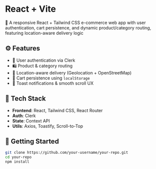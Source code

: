 # React + Vite
🛒 A responsive React + Tailwind CSS e-commerce web app with user authentication, cart persistence, and dynamic product/category routing, featuring location-aware delivery logic


## ⚙️ Features

- 🔐 User authentication via Clerk
- 🛍️ Product & category routing
- 📍 Location-aware delivery (Geolocation + OpenStreetMap)
- 🛒 Cart persistence using `localStorage`
- 🍞 Toast notifications & smooth scroll UX

## 🧰 Tech Stack

- **Frontend**: React, Tailwind CSS, React Router
- **Auth**: Clerk
- **State**: Context API
- **Utils**: Axios, Toastify, Scroll-to-Top

## 🚀 Getting Started

```bash
git clone https://github.com/your-username/your-repo.git
cd your-repo
npm install
